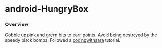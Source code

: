 # android-HungryBox

### Overview

Gobble up pink and green bits to earn points. Avoid being destroyed by the speedy black bombs.
Followed a [codingwithsara](https://codingwithsara.com/) tutorial.
